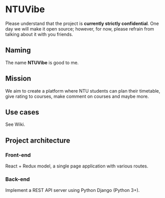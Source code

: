 # NTUVibe

Please understand that the project is __currently strictly confidential__. One day we will make it open source; however, for now, please refrain from talking about it with you friends.

## Naming

The name **NTUVibe** is good to me.

## Mission

We aim to create a platform where NTU students can plan their timetable, give rating to courses, make comment on courses and maybe more.

## Use cases

See Wiki.

## Project architecture

### Front-end 

React + Redux model, a single page application with various routes.

### Back-end

Implement a REST API server using Python Django (Python 3+).

